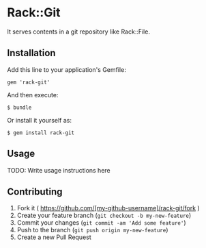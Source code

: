 # Rack::Git

It serves contents in a git repository like Rack::File.

## Installation

Add this line to your application's Gemfile:

    gem 'rack-git'

And then execute:

    $ bundle

Or install it yourself as:

    $ gem install rack-git

## Usage

TODO: Write usage instructions here

## Contributing

1. Fork it ( https://github.com/[my-github-username]/rack-git/fork )
2. Create your feature branch (`git checkout -b my-new-feature`)
3. Commit your changes (`git commit -am 'Add some feature'`)
4. Push to the branch (`git push origin my-new-feature`)
5. Create a new Pull Request
